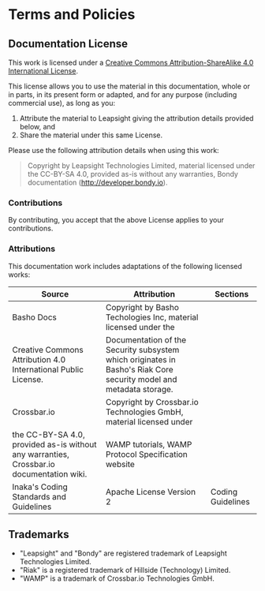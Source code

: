 # Terms and Policies

## Documentation License
This work is licensed under a [Creative Commons Attribution-ShareAlike 4.0 International License](http://creativecommons.org/licenses/by-sa/4.0/).

This license allows you to use the material in this documentation, whole or in parts, in its present form or adapted, and for any purpose (including commercial use), as long as you:

1. Attribute the material to Leapsight giving the attribution details provided below, and
2. Share the material under this same License.

Please use the following attribution details when using this work:

> Copyright by Leapsight Technologies Limited, material licensed under the CC-BY-SA 4.0, provided as-is without any warranties, Bondy documentation (http://developer.bondy.io).

### Contributions

By contributing, you accept that the above License applies to your contributions.

### Attributions
This documentation work includes adaptations of the following licensed works:

|Source|Attribution|Sections|
|---|---|---|
|Basho Docs|Copyright by Basho Techologies Inc, material licensed under the
Creative Commons Attribution 4.0 International Public License.|Documentation of the Security subsystem which originates in Basho's Riak Core security model and metadata storage.|
|Crossbar.io|Copyright by Crossbar.io Technologies GmbH, material licensed under
the CC-BY-SA 4.0, provided as-is without any warranties, Crossbar.io documentation wiki.|WAMP tutorials, WAMP Protocol Specification website|
|Inaka's Coding Standards and Guidelines|Apache License Version 2|Coding Guidelines|

## Trademarks

- "Leapsight" and "Bondy" are registered trademark of Leapsight Technologies Limited.
- "Riak" is a registered trademark of Hillside (Technology) Limited.
- "WAMP" is a trademark of Crossbar.io Technologies GmbH.
